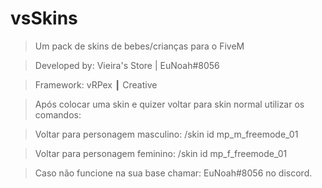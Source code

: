 # vsSkins

> Um pack de skins de bebes/crianças para o FiveM

> Developed by: Vieira's Store | EuNoah#8056

> Framework: vRPex ┃ Creative


> Após colocar uma skin e quizer voltar para skin normal utilizar os comandos:

> Voltar para personagem masculino: /skin id mp_m_freemode_01

> Voltar para personagem feminino: /skin id mp_f_freemode_01


> Caso não funcione na sua base chamar: EuNoah#8056 no discord.
